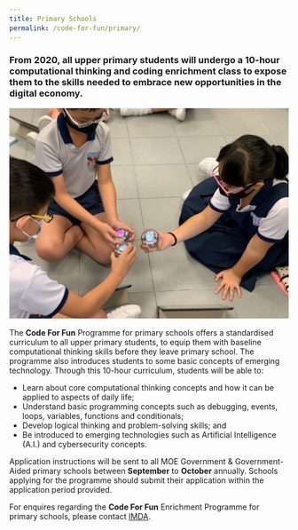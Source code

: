 ```yaml
---
title: Primary Schools
permalink: /code-for-fun/primary/
---
```

### From 2020, all upper primary students will undergo a 10-hour computational thinking and coding enrichment class to expose them to the skills needed to embrace new opportunities in the digital economy.

![](/images/cff/cff%20pri%20image.jpg)

The **Code For Fun** Programme for primary schools offers a standardised curriculum to all upper primary students, to equip them with baseline computational thinking skills before they leave primary school. The programme also introduces students to some basic concepts of emerging technology.
Through this 10-hour curriculum, students will be able to:

* Learn about core computational thinking concepts and how it can be applied to aspects of daily life;
* Understand basic programming concepts such as debugging, events, loops, variables, functions and conditionals;
* Develop logical thinking and problem-solving skills; and
* Be introduced to emerging technologies such as Artificial Intelligence (A.I.) and cybersecurity concepts.


 
Application instructions will be sent to all MOE Government & Government-Aided primary schools between **September** to **October** annually. Schools applying for the programme should submit their application within the application period provided.

For enquires regarding the **Code For Fun** Enrichment Programme for primary schools, please contact [IMDA](mailto:wan_nurshafiqah_jamil_from.tp@imda.gov.sg).